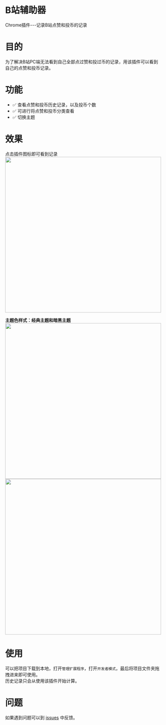 # B站辅助器
Chrome插件---记录B站点赞和投币的记录

# 目的
为了解决B站PC端无法看到自己全部点过赞和投过币的记录，用该插件可以看到自己的点赞和投币记录。

# 功能
- ✅ 查看点赞和投币历史记录，以及投币个数
- ✅ 可进行将点赞和投币分类查看
- ✅ 切换主题 

# 效果
点击插件图标即可看到记录    
<img height='500' src='https://resource.blogwxb.cn/chrome-extension-blibli/readme-1.png' />

<b>主题色样式：经典主题和暗黑主题</b>  
<img height='500' src='https://resource.blogwxb.cn/chrome-extension-blibli/readme-2.png' />
<img height='500' src='https://resource.blogwxb.cn/chrome-extension-blibli/readme-3.png' />

# 使用
可以把项目下载到本地，打开`管理扩展程序`，打开`开发者模式`，最后将项目文件夹拖拽进来即可使用。   
历史记录只会从使用该插件开始计算。

# 问题
如果遇到问题可以到 [issues](https://github.com/dearDreamWeb/chrome-extension-blibli/issues) 中反馈。